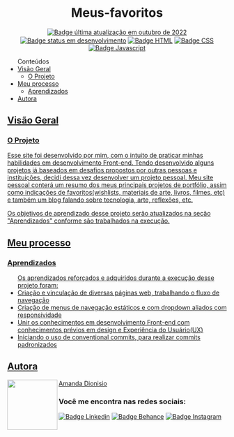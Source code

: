 <h1 align="center">Meus-favoritos</h1>

<!--<div align-items="center">
  <img src="" align="right" alt="Screenshot do projeto">
</div></br>-->

<p align="center">
  <a href=""><img src="https://img.shields.io/badge/%C3%BAltima%20atualiza%C3%A7%C3%A3o-outubro%202022-blue" align="center" alt="Badge última atualização em outubro de 2022" /></a> 
  <a href=""><img src="https://img.shields.io/badge/status-em%20desenvolvimento-yellowgreen" align="center" alt="Badge status em desenvolvimento" /></a>
  <a href=""><img src="https://img.shields.io/badge/HTML5-E34F26?style=for-the-badge&logo=html5&logoColor=white" align="center" alt="Badge HTML" /></a>
  <a href=""><img src="https://img.shields.io/badge/CSS3-1572B6?style=for-the-badge&logo=css3&logoColor=white" align="center" alt="Badge CSS" /></a>
  <a href=""><img src="https://img.shields.io/badge/JavaScript-323330?style=for-the-badge&logo=javascript&logoColor=F7DF1E" align="center" alt="Badge Javascript" /></a>
</p>

<!--<a href="" align="center">Link da página do projeto</a>-->

<ul>Conteúdos
  <li><a href="#visao-geral">Visão Geral</a> 
    <ul><li><a href="#o-projeto">O Projeto</a></li></ul>
  </li>  
  <li><a href="#meu-processo">Meu processo</a>
    <ul><li><a href="#aprendizados">Aprendizados</a></li></ul>
  </li>  
  <li><a href="#autora">Autora</li>
</ul>

<h2 id="visao-geral">Visão Geral</h2>

<h3 id="o-projeto">O Projeto</h3>

<p>Esse site foi desenvolvido por mim, com o intuito de praticar minhas habilidades em desenvolvimento Front-end. Tendo desenvolvido alguns projetos já baseados em desafios propostos por outras pessoas e instituições, decidi dessa vez desenvolver um projeto pessoal. Meu site pessoal conterá um resumo dos meus principais projetos de portfólio, assim como indicações de favoritos(wishlists, materiais de arte, livros, filmes, etc) e também um blog falando sobre tecnologia, arte, reflexões, etc.</p> 
<p>Os objetivos de aprendizado desse projeto serão atualizados na seção "Aprendizados" conforme são trabalhados na execução.</p>


<h2 id="meu-processo">Meu processo</h2>

<h3 id="aprendizados">Aprendizados</h3>
<ul>Os aprendizados reforçados e adquiridos durante a execução desse projeto foram:
  <li>Criação e vinculação de diversas páginas web, trabalhando o fluxo de navegação</li>
  <li>Criação de menus de navegação estáticos e com dropdown aliados com responsividade</li>
  <li>Unir os conhecimentos em desenvolvimento Front-end com conhecimentos prévios em design e Experiência do Usuário(UX)</li>
  <li>Iniciando o uso de conventional commits, para realizar commits padronizados</li>
</ul> 

<h2 id="autora" align="left">Autora</h2>
<img align="left" src="https://avatars.githubusercontent.com/u/104245596?s=400&u=22dddd54d435db2df3c8f6e91c881be3cdc31170&v=4" width=115>
<a href="https://github.com/amandafd">Amanda Dionisio</a>
<h3 align="left">Você me encontra nas redes sociais:</h3>
<p align="left">
  <a href="https://www.linkedin.com/in/amanda-felipe-dionisio"><img src="https://img.shields.io/badge/LinkedIn-0077B5?style=for-the-badge&logo=linkedin&logoColor=white" alt="Badge Linkedin" /></a>
  <a href="https://www.behance.net/amanda_dionisio"><img src="https://img.shields.io/badge/-Behance-blue?style=for-the-badge&logo=behance&logoColor=white" alt="Badge Behance" /></a>
  <a href="https://www.instagram.com/guache_nin/"><img src="https://img.shields.io/badge/Instagram-E4405F?style=for-the-badge&logo=instagram&logoColor=white"  alt="Badge Instagram" /></a>
</p>

